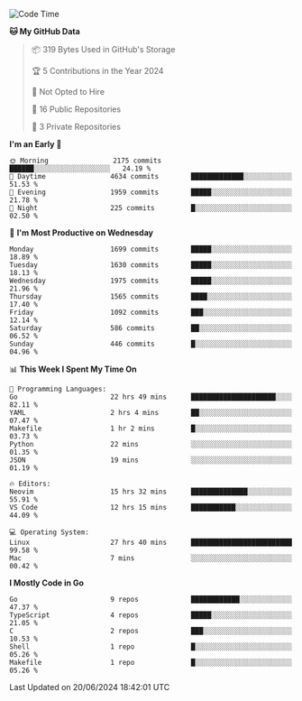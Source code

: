 <!--START_SECTION:waka-->
![Code Time](http://img.shields.io/badge/Code%20Time-715%20hrs%2015%20mins-blue)

**🐱 My GitHub Data** 

> 📦 319 Bytes Used in GitHub's Storage 
 > 
> 🏆 5 Contributions in the Year 2024
 > 
> 🚫 Not Opted to Hire
 > 
> 📜 16 Public Repositories 
 > 
> 🔑 3 Private Repositories 
 > 
**I'm an Early 🐤** 

```text
🌞 Morning                2175 commits        ██████░░░░░░░░░░░░░░░░░░░   24.19 % 
🌆 Daytime                4634 commits        █████████████░░░░░░░░░░░░   51.53 % 
🌃 Evening                1959 commits        █████░░░░░░░░░░░░░░░░░░░░   21.78 % 
🌙 Night                  225 commits         █░░░░░░░░░░░░░░░░░░░░░░░░   02.50 % 
```
📅 **I'm Most Productive on Wednesday** 

```text
Monday                   1699 commits        █████░░░░░░░░░░░░░░░░░░░░   18.89 % 
Tuesday                  1630 commits        █████░░░░░░░░░░░░░░░░░░░░   18.13 % 
Wednesday                1975 commits        █████░░░░░░░░░░░░░░░░░░░░   21.96 % 
Thursday                 1565 commits        ████░░░░░░░░░░░░░░░░░░░░░   17.40 % 
Friday                   1092 commits        ███░░░░░░░░░░░░░░░░░░░░░░   12.14 % 
Saturday                 586 commits         ██░░░░░░░░░░░░░░░░░░░░░░░   06.52 % 
Sunday                   446 commits         █░░░░░░░░░░░░░░░░░░░░░░░░   04.96 % 
```


📊 **This Week I Spent My Time On** 

```text
💬 Programming Languages: 
Go                       22 hrs 49 mins      █████████████████████░░░░   82.11 % 
YAML                     2 hrs 4 mins        ██░░░░░░░░░░░░░░░░░░░░░░░   07.47 % 
Makefile                 1 hr 2 mins         █░░░░░░░░░░░░░░░░░░░░░░░░   03.73 % 
Python                   22 mins             ░░░░░░░░░░░░░░░░░░░░░░░░░   01.35 % 
JSON                     19 mins             ░░░░░░░░░░░░░░░░░░░░░░░░░   01.19 % 

🔥 Editors: 
Neovim                   15 hrs 32 mins      ██████████████░░░░░░░░░░░   55.91 % 
VS Code                  12 hrs 15 mins      ███████████░░░░░░░░░░░░░░   44.09 % 

💻 Operating System: 
Linux                    27 hrs 40 mins      █████████████████████████   99.58 % 
Mac                      7 mins              ░░░░░░░░░░░░░░░░░░░░░░░░░   00.42 % 
```

**I Mostly Code in Go** 

```text
Go                       9 repos             ████████████░░░░░░░░░░░░░   47.37 % 
TypeScript               4 repos             █████░░░░░░░░░░░░░░░░░░░░   21.05 % 
C                        2 repos             ███░░░░░░░░░░░░░░░░░░░░░░   10.53 % 
Shell                    1 repo              █░░░░░░░░░░░░░░░░░░░░░░░░   05.26 % 
Makefile                 1 repo              █░░░░░░░░░░░░░░░░░░░░░░░░   05.26 % 
```




 Last Updated on 20/06/2024 18:42:01 UTC
<!--END_SECTION:waka-->
